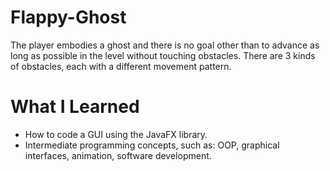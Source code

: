 # Flappy-Ghost
The player embodies a ghost and there is no goal other than to advance as long as possible in the level without touching obstacles. There are 3 kinds of obstacles, each with a different movement pattern.

# What I Learned
* How to code a GUI using the JavaFX library.
* Intermediate programming concepts, such as: OOP, graphical interfaces, animation, software development.
